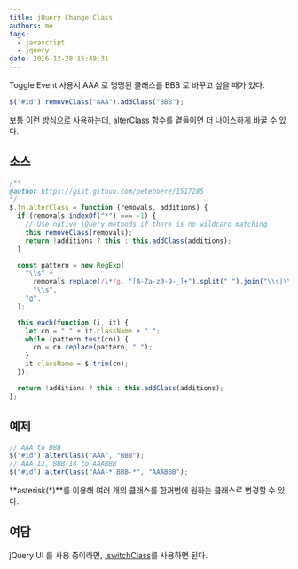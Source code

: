 ```yaml
---
title: jQuery Change Class
authors: me
tags:
  - javascript
  - jquery
date: 2016-12-28 15:49:31
---
```


Toggle Event 사용시 AAA 로 명명된 클래스를 BBB 로 바꾸고 싶을 때가 있다.

```javascript
$("#id").removeClass("AAA").addClass("BBB");
```

보통 이런 방식으로 사용하는데, alterClass 함수를 곁들이면 더 나이스하게 바꿀 수 있다.

## 소스

```js
/**
@author https://gist.github.com/peteboere/1517285
*/
$.fn.alterClass = function (removals, additions) {
  if (removals.indexOf("*") === -1) {
    // Use native jQuery methods if there is no wildcard matching
    this.removeClass(removals);
    return !additions ? this : this.addClass(additions);
  }

  const pattern = new RegExp(
    "\\s" +
      removals.replace(/\*/g, "[A-Za-z0-9-_]+").split(" ").join("\\s|\\s") +
      "\\s",
    "g",
  );

  this.each(function (i, it) {
    let cn = " " + it.className + " ";
    while (pattern.test(cn)) {
      cn = cn.replace(pattern, " ");
    }
    it.className = $.trim(cn);
  });

  return !additions ? this : this.addClass(additions);
};
```

## 예제

```javascript
// AAA to BBB
$("#id").alterClass("AAA", "BBB");
// AAA-12, BBB-13 to AAABBB
$("#id").alterClass("AAA-* BBB-*", "AAABBB");
```

**asterisk(\*)**를 이용해 여러 개의 클래스를 한꺼번에 원하는 클래스로 변경할 수 있다.

## 여담

jQuery UI 를 사용 중이라면, [.switchClass](https://api.jqueryui.com/switchclass/)를 사용하면 된다.
